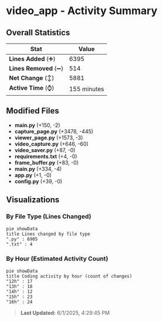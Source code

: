 # video_app - Activity Summary 

## Overall Statistics

| Stat                   | Value                                                             |
| ---------------------- | ----------------------------------------------------------------- |
| **Lines Added** (➕)   | 6395                                          |
| **Lines Removed** (➖) | 514                                        |
| **Net Change** (↕)    | 5881                |
| **Active Time** (⌚)   | 155 minutes |


## Modified Files
- **main.py** (+150, -2)
- **capture_page.py** (+3478, -445)
- **viewer_page.py** (+1573, -3)
- **video_capture.py** (+646, -60)
- **video_saver.py** (+87, -0)
- **requirements.txt** (+4, -0)
- **frame_buffer.py** (+83, -0)
- **main.py** (+334, -4)
- **app.py** (+1, -0)
- **config.py** (+39, -0)

## Visualizations

### By File Type (Lines Changed)

```mermaid
pie showData
title Lines changed by file type
".py" : 6905
".txt" : 4
```

### By Hour (Estimated Activity Count)

```mermaid
pie showData
title Coding activity by hour (count of changes)
"12h" : 17
"13h" : 18
"14h" : 12
"15h" : 23
"16h" : 24
```


> **Last Updated:** 6/1/2025, 4:29:45 PM